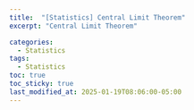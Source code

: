 ```yaml
---
title:  "[Statistics] Central Limit Theorem"
excerpt: "Central Limit Theorem"

categories:
  - Statistics
tags:
  - Statistics
toc: true
toc_sticky: true
last_modified_at: 2025-01-19T08:06:00-05:00
---
```

